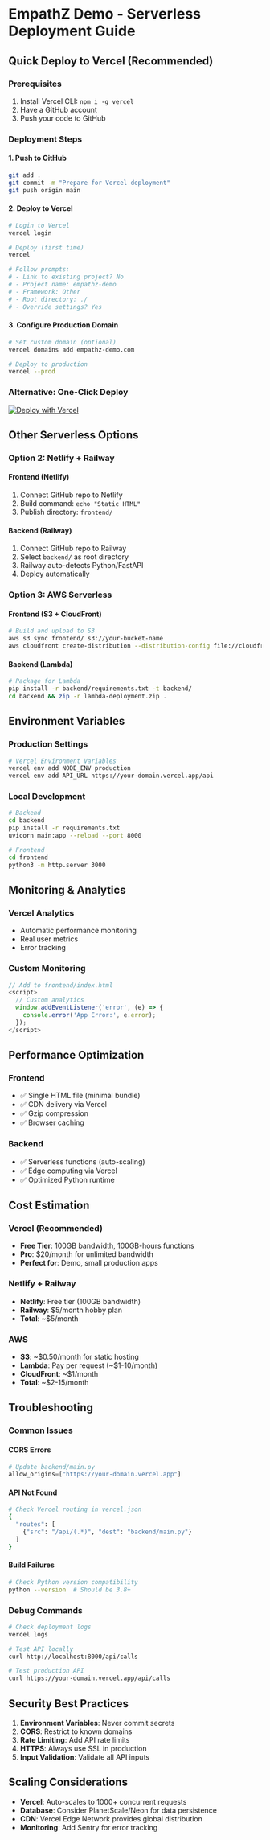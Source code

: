 # EmpathZ Demo - Serverless Deployment Guide

## Quick Deploy to Vercel (Recommended)

### Prerequisites
1. Install Vercel CLI: `npm i -g vercel`
2. Have a GitHub account
3. Push your code to GitHub

### Deployment Steps

#### 1. Push to GitHub
```bash
git add .
git commit -m "Prepare for Vercel deployment"
git push origin main
```

#### 2. Deploy to Vercel
```bash
# Login to Vercel
vercel login

# Deploy (first time)
vercel

# Follow prompts:
# - Link to existing project? No
# - Project name: empathz-demo
# - Framework: Other
# - Root directory: ./
# - Override settings? Yes
```

#### 3. Configure Production Domain
```bash
# Set custom domain (optional)
vercel domains add empathz-demo.com

# Deploy to production
vercel --prod
```

### Alternative: One-Click Deploy

[![Deploy with Vercel](https://vercel.com/button)](https://vercel.com/new/clone?repository-url=https://github.com/yourusername/crisisline_demo)

## Other Serverless Options

### Option 2: Netlify + Railway

#### Frontend (Netlify)
1. Connect GitHub repo to Netlify
2. Build command: `echo "Static HTML"`
3. Publish directory: `frontend/`

#### Backend (Railway)
1. Connect GitHub repo to Railway
2. Select `backend/` as root directory
3. Railway auto-detects Python/FastAPI
4. Deploy automatically

### Option 3: AWS Serverless

#### Frontend (S3 + CloudFront)
```bash
# Build and upload to S3
aws s3 sync frontend/ s3://your-bucket-name
aws cloudfront create-distribution --distribution-config file://cloudfront-config.json
```

#### Backend (Lambda)
```bash
# Package for Lambda
pip install -r backend/requirements.txt -t backend/
cd backend && zip -r lambda-deployment.zip .
```

## Environment Variables

### Production Settings
```bash
# Vercel Environment Variables
vercel env add NODE_ENV production
vercel env add API_URL https://your-domain.vercel.app/api
```

### Local Development
```bash
# Backend
cd backend
pip install -r requirements.txt
uvicorn main:app --reload --port 8000

# Frontend  
cd frontend
python3 -m http.server 3000
```

## Monitoring & Analytics

### Vercel Analytics
- Automatic performance monitoring
- Real user metrics
- Error tracking

### Custom Monitoring
```javascript
// Add to frontend/index.html
<script>
  // Custom analytics
  window.addEventListener('error', (e) => {
    console.error('App Error:', e.error);
  });
</script>
```

## Performance Optimization

### Frontend
- ✅ Single HTML file (minimal bundle)
- ✅ CDN delivery via Vercel
- ✅ Gzip compression
- ✅ Browser caching

### Backend
- ✅ Serverless functions (auto-scaling)
- ✅ Edge computing via Vercel
- ✅ Optimized Python runtime

## Cost Estimation

### Vercel (Recommended)
- **Free Tier**: 100GB bandwidth, 100GB-hours functions
- **Pro**: $20/month for unlimited bandwidth
- **Perfect for**: Demo, small production apps

### Netlify + Railway
- **Netlify**: Free tier (100GB bandwidth)
- **Railway**: $5/month hobby plan
- **Total**: ~$5/month

### AWS
- **S3**: ~$0.50/month for static hosting
- **Lambda**: Pay per request (~$1-10/month)
- **CloudFront**: ~$1/month
- **Total**: ~$2-15/month

## Troubleshooting

### Common Issues

#### CORS Errors
```python
# Update backend/main.py
allow_origins=["https://your-domain.vercel.app"]
```

#### API Not Found
```bash
# Check Vercel routing in vercel.json
{
  "routes": [
    {"src": "/api/(.*)", "dest": "backend/main.py"}
  ]
}
```

#### Build Failures
```bash
# Check Python version compatibility
python --version  # Should be 3.8+
```

### Debug Commands
```bash
# Check deployment logs
vercel logs

# Test API locally
curl http://localhost:8000/api/calls

# Test production API
curl https://your-domain.vercel.app/api/calls
```

## Security Best Practices

1. **Environment Variables**: Never commit secrets
2. **CORS**: Restrict to known domains
3. **Rate Limiting**: Add API rate limits
4. **HTTPS**: Always use SSL in production
5. **Input Validation**: Validate all API inputs

## Scaling Considerations

- **Vercel**: Auto-scales to 1000+ concurrent requests
- **Database**: Consider PlanetScale/Neon for data persistence
- **CDN**: Vercel Edge Network provides global distribution
- **Monitoring**: Add Sentry for error tracking

